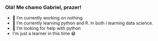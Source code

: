 ### Olá! Me chamo Gabriel, prazer!

- 🔭 I’m currently working on nothing
- 🌱 I’m currently learning python and R. In both I learning data science.
- 🤔 I’m looking for help with python
- I'm just a learner in this time 😁
